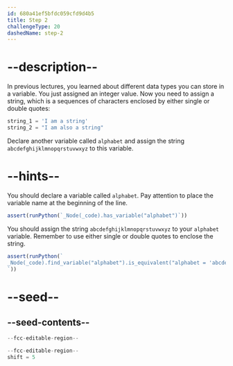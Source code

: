 ```yaml
---
id: 680a41ef5bfdc059cfd9d4b5
title: Step 2
challengeType: 20
dashedName: step-2
---
```


# --description--

In previous lectures, you learned about different data types you can store in a variable. You just assigned an integer value. Now you need to assign a string, which is a sequences of characters enclosed by either single or double quotes:

```py
string_1 = 'I am a string'
string_2 = "I am also a string"
```

Declare another variable called `alphabet` and assign the string `abcdefghijklmnopqrstuvwxyz` to this variable.

# --hints--

You should declare a variable called `alphabet`. Pay attention to place the variable name at the beginning of the line.

```js
assert(runPython(`_Node(_code).has_variable("alphabet")`))
```

You should assign the string `abcdefghijklmnopqrstuvwxyz` to your `alphabet` variable. Remember to use either single or double quotes to enclose the string.

```js
assert(runPython(`
_Node(_code).find_variable("alphabet").is_equivalent("alphabet = 'abcdefghijklmnopqrstuvwxyz'")
`))
```

# --seed--

## --seed-contents--

```py
--fcc-editable-region--

--fcc-editable-region--
shift = 5
```
